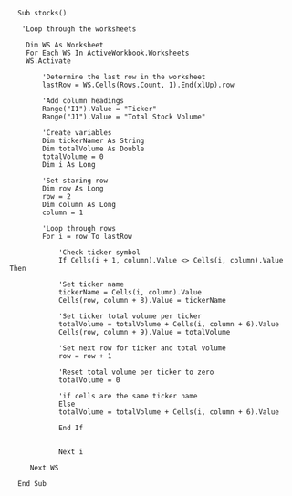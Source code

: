       Sub stocks()

       'Loop through the worksheets

        Dim WS As Worksheet
        For Each WS In ActiveWorkbook.Worksheets
        WS.Activate
        
            'Determine the last row in the worksheet
            lastRow = WS.Cells(Rows.Count, 1).End(xlUp).row

            'Add column headings
            Range("I1").Value = "Ticker"
            Range("J1").Value = "Total Stock Volume"
            
            'Create variables
            Dim tickerNamer As String
            Dim totalVolume As Double
            totalVolume = 0
            Dim i As Long
            
            'Set staring row
            Dim row As Long
            row = 2
            Dim column As Long
            column = 1
            
            'Loop through rows
            For i = row To lastRow
                
                'Check ticker symbol
                If Cells(i + 1, column).Value <> Cells(i, column).Value Then
                
                'Set ticker name
                tickerName = Cells(i, column).Value
                Cells(row, column + 8).Value = tickerName
                
                'Set ticker total volume per ticker
                totalVolume = totalVolume + Cells(i, column + 6).Value
                Cells(row, column + 9).Value = totalVolume
                
                'Set next row for ticker and total volume
                row = row + 1
                
                'Reset total volume per ticker to zero
                totalVolume = 0
                
                'if cells are the same ticker name
                Else
                totalVolume = totalVolume + Cells(i, column + 6).Value
                
                End If
                
                
                Next i
        
         Next WS

      End Sub

